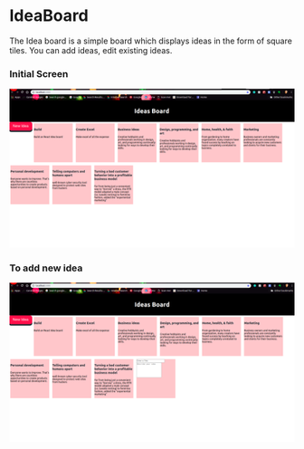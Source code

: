 # IdeaBoard

The Idea board is a simple board which displays ideas in the form of square tiles.
You can add ideas, edit existing ideas.

### Initial Screen
![Initial Screen](ideaboard.png)

### To add new idea
![After add new idea](idea2.png)
